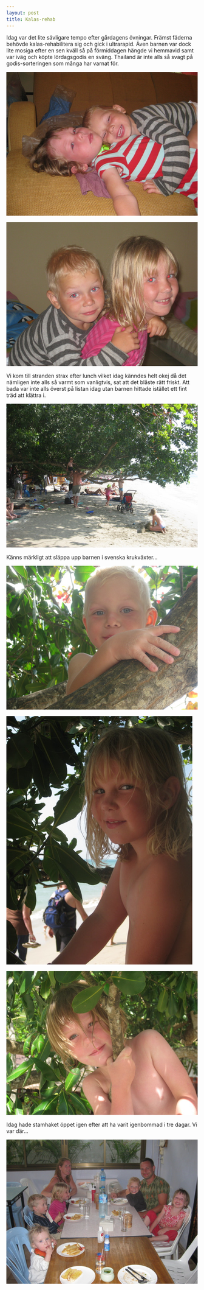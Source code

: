 ```yaml
---
layout: post
title: Kalas-rehab
---
```


Idag var det lite sävligare tempo efter gårdagens övningar. Främst
fäderna behövde kalas-rehabilitera sig och gick i ultrarapid. Även
barnen var dock lite mosiga efter en sen kväll så på förmiddagen
hängde vi hemmavid samt var iväg och köpte lördagsgodis en
sväng. Thailand är inte alls så svagt på godis-sorteringen som många
har varnat för.

<a href="/images/drupal/IMG_1936.JPG"><img src="/images/drupal/thumbnails/IMG_1936.jpg" /></a>

<a href="/images/drupal/IMG_1946.JPG"><img src="/images/drupal/thumbnails/IMG_1946.jpg" /></a>

Vi kom till stranden strax efter lunch vilket idag känndes helt okej
då det nämligen inte alls så varmt som vanligtvis, sat att det blåste
rätt friskt. Att bada var inte alls överst på listan idag utan barnen
hittade istället ett fint träd att klättra i.

<a href="/images/drupal/IMG_1967.JPG"><img src="/images/drupal/thumbnails/IMG_1967.jpg" /></a>

Känns märkligt att släppa upp barnen i svenska krukväxter...

<a href="/images/drupal/IMG_1979.JPG"><img src="/images/drupal/thumbnails/IMG_1979.jpg" /></a>

<a href="/images/drupal/IMG_1982.JPG"><img src="/images/drupal/thumbnails/IMG_1982.jpg" /></a>

<a href="/images/drupal/IMG_1987.JPG"><img src="/images/drupal/thumbnails/IMG_1987.jpg" /></a>

Idag hade stamhaket öppet igen efter att ha varit igenbommad i tre
dagar. Vi var där...

<a href="/images/drupal/IMG_2004.JPG"><img src="/images/drupal/thumbnails/IMG_2004.jpg" /></a>
